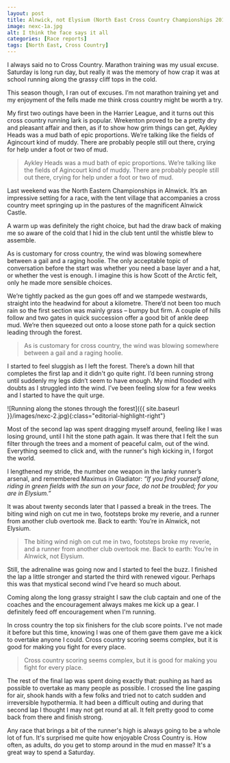 ```yaml
---
layout: post
title: Alnwick, not Elysium (North East Cross Country Championships 2019)
image: nexc-1a.jpg
alt: I think the face says it all
categories: [Race reports]
tags: [North East, Cross Country]
---
```

I always said no to Cross Country. Marathon training was my usual excuse. Saturday is long run day, but really it was the memory of how crap it was at school running along the grassy cliff tops in the cold. 

This season though, I ran out of excuses. I’m not marathon training yet and my enjoyment of the fells made me think cross country might be worth a try.

My first two outings have been in the Harrier League, and it turns out this cross country running lark is popular. Wrekenton proved to be a pretty dry and pleasant affair and then, as if to show how grim things can get, Aykley Heads was a mud bath of epic proportions. We’re talking like the fields of Agincourt kind of muddy. There are probably people still out there, crying for help under a foot or two of mud.

>Aykley Heads was a mud bath of epic proportions. We’re talking like the fields of Agincourt kind of muddy. There are probably people still out there, crying for help under a foot or two of mud.

Last weekend was the North Eastern Championships in Alnwick. It’s an impressive setting for a race, with the tent village that accompanies a cross country meet springing up in the pastures of the magnificent Alnwick Castle.

A warm up was definitely the right choice, but had the draw back of making me so aware of the cold that I hid in the club tent until the whistle blew to assemble.

As is customary for cross country, the wind was blowing somewhere between a gail and a raging hoolie. The only acceptable topic of conversation before the start was whether you need a base layer and a hat, or whether the vest is enough. I imagine this is how Scott of the Arctic felt, only he made more sensible choices.

We’re tightly packed as the gun goes off and we stampede westwards, straight into the headwind for about a kilometre. There’d not been too much rain so the first section was mainly grass – bumpy but firm. A couple of hills follow and two gates in quick succession offer a good bit of ankle deep mud. We’re then squeezed out onto a loose stone path for a quick section leading through the forest. 

>As is customary for cross country, the wind was blowing somewhere between a gail and a raging hoolie.

I started to feel sluggish as I left the forest. There’s a down hill that completes the first lap and it didn't go quite right. I’d been running strong until suddenly my legs didn’t seem to have enough. My mind flooded with doubts as I struggled into the wind. I’ve been feeling slow for a few weeks and I started to have the quit urge. 

![Running along the stones through the forest]({{ site.baseurl }}/images/nexc-2.jpg){:class="editorial-highlight-right"}

Most of the second lap was spent dragging myself around, feeling like I was losing ground, until I hit the stone path again. It was there that I felt the sun filter through the trees and a moment of peaceful calm, out of the wind. Everything seemed to click and, with the runner's high kicking in, I forgot the world.

I lengthened my stride, the number one weapon in the lanky runner’s arsenal, and remembered Maximus in Gladiator: *“If you find yourself alone, riding in green fields with the sun on your face, do not be troubled; for you are in Elysium.”*

It was about twenty seconds later that I passed a break in the trees. The biting wind nigh on cut me in two, footsteps broke my reverie, and a runner from another club overtook me. Back to earth: You’re in Alnwick, not Elysium.

>The biting wind nigh on cut me in two, footsteps broke my reverie, and a runner from another club overtook me. Back to earth: You’re in Alnwick, not Elysium.

Still, the adrenaline was going now and I started to feel the buzz. I finished the lap a little stronger and started the third with renewed vigour. Perhaps this was that mystical second wind I've heard so much about. 

Coming along the long grassy straight I saw the club captain and one of the coaches and the encouragement always makes me kick up a gear. I definitely feed off encouragement when I'm running.

In cross country the top six finishers for the club score points. I've not made it before but this time, knowing I was one of them gave them gave me a kick to overtake anyone I could. Cross country scoring seems complex, but it is good for making you fight for every place.

>Cross country scoring seems complex, but it is good for making you fight for every place.

The rest of the final lap was spent doing exactly that: pushing as hard as possible to overtake as many people as possible. I crossed the line gasping for air, shook hands with a few folks and tried not to catch sudden and irreversible hypothermia. It had been a difficult outing and during that second lap I thought I may not get round at all. It felt pretty good to come back from there and finish strong.

Any race that brings a bit of the runner's high is always going to be a whole lot of fun. It's surprised me quite how enjoyable Cross Country is. How often, as adults, do you get to stomp around in the mud en masse? It's a great way to spend a Saturday.
